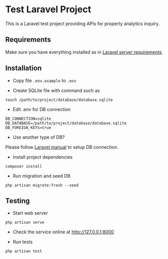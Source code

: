 # Test Laravel Project

This is a Laravel test project providing APIs for property analytics inquiry.

## Requirements

Make sure you have everything installed as in [Laravel server requirements](https://laravel.com/docs/7.x/installation).

## Installation

- Copy file `.env.example` to `.env`

- Create SQLite file with command such as

```
touch /path/to/project/database/database.sqlite
```

- Edit .env for DB connection

```
DB_CONNECTION=sqlite
DB_DATABASE=/path/to/project/database/database.sqlite
DB_FOREIGN_KEYS=true
```

- Use another type of DB?

Please follow [Laravel manual](https://laravel.com/docs/7.x/database#configuration) to setup DB connection.

- Install project dependencies

```
composer install
```

- Run migration and seed DB

```
php artisan migrate:fresh --seed
```

## Testing

- Start web server

```
php artisan serve
```

- Check the service online at http://127.0.0.1:8000


- Run tests

```
php artisan test
```
